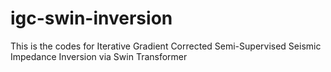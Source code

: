 # igc-swin-inversion
This is the codes for Iterative Gradient Corrected Semi-Supervised  Seismic Impedance Inversion via Swin Transformer
